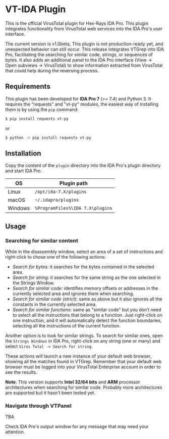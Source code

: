 # VT-IDA Plugin
This is the official VirusTotal plugin for Hex-Rays IDA Pro. This plugin integrates functionality from VirusTotal web services into the IDA Pro's user interface. 

The current version is v1.0beta, This plugin is not production-ready yet, and unexpected behavior can still occur. This release integrates VTGrep into IDA Pro, facilitating the searching for similar code, strings, or sequences of bytes. It also adds an additional panel to the IDA Pro interface (View -> Open subviews -> VirusTotal) to show information extracted from VirusTotal that could help during the reversing process.

## Requirements
This plugin has been developed for **IDA Pro 7** (>= 7.4) and Python 3. 
It requires the "requests" and "vt-py" modules, the easiest way of installing them is by using the ``pip`` command:

```bash
$ pip install requests vt-py
```
or 

```bash
$ python -m pip install requests vt-py
```


## Installation
Copy the content of the ``plugin`` directory into the IDA Pro's plugin directory and start IDA Pro. 

| OS      | Plugin path                                 |
| ------- | ------------------------------------------- |
| Linux   | `/opt/ida-7.X/plugins`                      |
| macOS   | `~/.idapro/plugins`                         |
| Windows | `%ProgramFiles%\IDA 7.X\plugins`       |


## Usage

### Searching for similar content
While in the disassembly window, select an area of a set of instructions and right-click to chose one of the following actions:

- *Search for bytes*: it searches for the bytes contained in the selected area.
- *Search for string*: it searches for the same string as the one selected in the Strings Window.
- *Search for similar code*: identifies memory offsets or addresses in the currently selected area and ignores them when searching.
- *Search for similar code (strict)*: same as above but it also ignores all the constants in the currently selected area.
- *Search for similar functions*: same as "similar code" but you don’t need to select all the instructions that belong to a function. Just right-click on one instruction, and it will automatically detect the function boundaries, selecting all the instructions of the current function.

Another option is to look for similar strings. To search for similar ones, open the `Strings Windows` in IDA Pro, right-click on any string (one or many) and select `Virus Total -> Search for string`. 

These actions will launch a new instance of your default web browser, showing all the matches found in VTGrep. Remember that your default web browser must be logged into your VirusTotal Enterprise account in order to see the results.

**Note**: This version supports **Intel 32/64 bits** and **ARM** processor architectures when searching for similar code. Probably more architectures are supported but it hasn't been tested yet.

### Navigate through VTPanel
TBA

Check IDA Pro's output window for any message that may need your attention.

